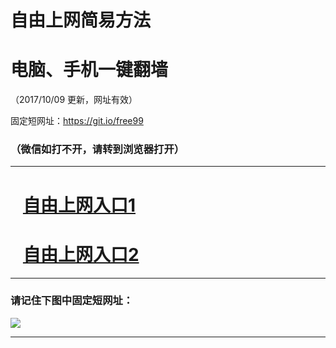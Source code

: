 ﻿# 自由上网简易方法

# 电脑、手机一键翻墙

（2017/10/09 更新，网址有效）

固定短网址：https://git.io/free99

### （微信如打不开，请转到浏览器打开）


***





# &nbsp;&nbsp; <a href="http://ft644129278.fwq-tz-1001.info/fwqtz01.html?t=100900111820 " target="_blank">自由上网入口1</a>
# &nbsp;&nbsp; <a href="http://ft2770228080.fwq-tz-1002.info/fwqtz02.html?t=100900121998 " target="_blank">自由上网入口2</a>
***

### 请记住下图中固定短网址：

<img src="https://s3-us-west-2.amazonaws.com/fwq-1001/yjfq-20170905okok.png" /> 


***

